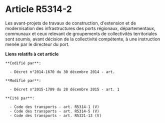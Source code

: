 # Article R5314-2

Les avant-projets de travaux de construction, d'extension et de modernisation des infrastructures des ports régionaux,
départementaux, communaux et ceux relevant de groupements de collectivités territoriales sont soumis, avant décision de la
collectivité compétente, à une instruction menée par le directeur du port.

**Liens relatifs à cet article**

	**Codifié par**:

	  - Décret n°2014-1670 du 30 décembre 2014 - art.

	**Modifié par**:

	  - Décret n°2015-1789 du 28 décembre 2015 - art. 1

	**Cité par**:

	  - Code des transports - art. R5314-1 (V)
	  - Code des transports - art. R5314-5 (V)
	  - Code des transports - art. R5321-13 (V)
